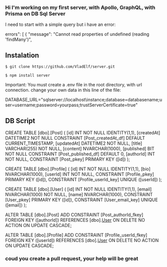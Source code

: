 ### Hi I'm working on my first server, with Apollo, GraphQL, with Prisma on DB Sql Server

I need to start with a simple query but i have an error:

errors": [
    {
      "message": "Cannot read properties of undefined (reading 'findMany')",
      
      
      
      
## Instalation

`$ git clone https://github.com/VladElf/server.git`

`$ npm install server`


Important:  You must create a .env file  in the root directory, with url connection.  change your own data in this line of the file:

DATABASE_URL="sqlserver://localhost\instance;database=databasename;user=username;password=yourpass;trustServerCertificate=true"

## DB Script
CREATE TABLE [dbo].[Post] (
    [id] INT NOT NULL IDENTITY(1,1),
    [createdAt] DATETIME2 NOT NULL CONSTRAINT [Post_createdAt_df] DEFAULT CURRENT_TIMESTAMP,
    [updatedAt] DATETIME2 NOT NULL,
    [title] VARCHAR(255) NOT NULL,
    [content] NVARCHAR(1000),
    [published] BIT NOT NULL CONSTRAINT [Post_published_df] DEFAULT 0,
    [authorId] INT NOT NULL,
    CONSTRAINT [Post_pkey] PRIMARY KEY ([id])
);

CREATE TABLE [dbo].[Profile] (
    [id] INT NOT NULL IDENTITY(1,1),
    [bio] NVARCHAR(1000),
    [userId] INT NOT NULL,
    CONSTRAINT [Profile_pkey] PRIMARY KEY ([id]),
    CONSTRAINT [Profile_userId_key] UNIQUE ([userId])
);

CREATE TABLE [dbo].[User] (
    [id] INT NOT NULL IDENTITY(1,1),
    [email] NVARCHAR(1000) NOT NULL,
    [name] NVARCHAR(1000),
    CONSTRAINT [User_pkey] PRIMARY KEY ([id]),
    CONSTRAINT [User_email_key] UNIQUE ([email])
);

ALTER TABLE [dbo].[Post] ADD CONSTRAINT [Post_authorId_fkey] FOREIGN KEY ([authorId]) REFERENCES [dbo].[User]([id]) ON DELETE NO ACTION ON UPDATE CASCADE;

ALTER TABLE [dbo].[Profile] ADD CONSTRAINT [Profile_userId_fkey] FOREIGN KEY ([userId]) REFERENCES [dbo].[User]([id]) ON DELETE NO ACTION ON UPDATE CASCADE;




### coud you create a pull request, your help will be great
